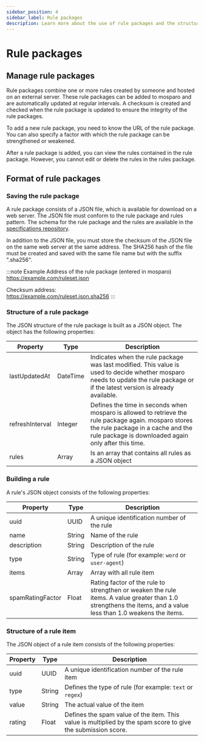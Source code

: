 ```yaml
---
sidebar_position: 4
sidebar_label: Rule packages
description: Learn more about the use of rule packages and the structure of a rule package.
---
```


# Rule packages

## Manage rule packages

Rule packages combine one or more rules created by someone and hosted on an external server. These rule packages can be added to mosparo and are automatically updated at regular intervals. A checksum is created and checked when the rule package is updated to ensure the integrity of the rule packages.

To add a new rule package, you need to know the URL of the rule package. You can also specify a factor with which the rule package can be strengthened or weakened.

After a rule package is added, you can view the rules contained in the rule package. However, you cannot edit or delete the rules in the rules package.

## Format of rule packages

### Saving the rule package

A rule package consists of a JSON file, which is available for download on a web server. The JSON file must conform to the rule package and rules pattern. The schema for the rule package and the rules are available in the [specifications repository](https://github.com/mosparo/specifications).

In addition to the JSON file, you must store the checksum of the JSON file on the same web server at the same address. The SHA256 hash of the file must be created and saved with the same file name but with the suffix ".sha256".

:::note Example
Address of the rule package (entered in mosparo)<br />
https://example.com/ruleset.json

Checksum address:<br />
https://example.com/ruleset.json.sha256
:::

### Structure of a rule package

The JSON structure of the rule package is built as a JSON object. The object has the following properties:

| Property        | Type     | Description                                                                                                                                                                                       |
|-----------------|----------|---------------------------------------------------------------------------------------------------------------------------------------------------------------------------------------------------|
| lastUpdatedAt   | DateTime | Indicates when the rule package was last modified. This value is used to decide whether mosparo needs to update the rule package or if the latest version is already available.              |
| refreshInterval | Integer  | Defines the time in seconds when mosparo is allowed to retrieve the rule package again. mosparo stores the rule package in a cache and the rule package is downloaded again only after this time. |
| rules           | Array    | Is an array that contains all rules as a JSON object                                                                                                                                              |

### Building a rule

A rule's JSON object consists of the following properties:

| Property         | Type   | Description                                                                                                                                                             |
|------------------|--------|-------------------------------------------------------------------------------------------------------------------------------------------------------------------------|
| uuid             | UUID   | A unique identification number of the rule                                                                                                                              |
| name             | String | Name of the rule                                                                                                                                                        |
| description      | String | Description of the rule                                                                                                                                                 |
| type             | String | Type of rule (for example: `word` or `user-agent`)                                                                                                                      |
| items            | Array  | Array with all rule item                                                                                                                                                |
| spamRatingFactor | Float  | Rating factor of the rule to strengthen or weaken the rule items. A value greater than 1.0 strengthens the items, and a value less than 1.0 weakens the items. |

### Structure of a rule item

The JSON object of a rule item consists of the following properties:

| Property | Type   | Description                                                                                                       |
|----------|--------|-------------------------------------------------------------------------------------------------------------------|
| uuid     | UUID   | A unique identification number of the rule item                                                                   |
| type     | String | Defines the type of rule (for example: `text` or `regex`)                                                         | 
| value    | String | The actual value of the item                                                                                      |
| rating   | Float  | Defines the spam value of the item. This value is multiplied by the spam score to give the submission score. |

